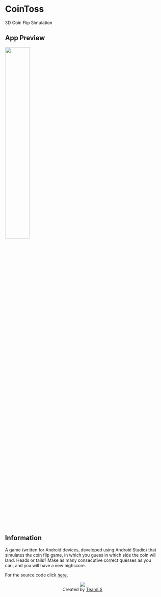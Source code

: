 # CoinToss

3D Coin Flip Simulation

## App Preview

<img src="ezgif-6-6b939ea6bd.gif" width="40%" height="40%" />

## Information

A game (written for Android devices, developed using Android Studio) that simulates the coin flip game, in which you guess in which side the coin will land. Heads or tails? Make as many consecutive correct quesses as you can, and you will have a new highscore.

For the source code click [here](app/src/main/java/com/example/tasosxak/cointoss).

<p align="center">
  <img src="https://github.com/Thanasis1101/Hash-Code-2017-Practice-Test-Pizza-Problem-/blob/master/TeamLS%20Logo.png?raw=true">
  <br>
  Created by <a href="https://www.facebook.com/theteamls/" target="blank">TeamLS</a>
</p>
